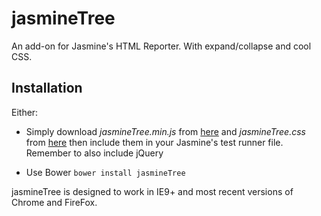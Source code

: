 # jasmineTree
An add-on for Jasmine's HTML Reporter. With expand/collapse and cool CSS.

## Installation

Either:

- Simply download _jasmineTree.min.js_ from [here](https://raw.github.com/MassimoFoti/jasmineTree/master/dist/jasmineTree.min.js) and _jasmineTree.css_ from [here](https://raw.github.com/MassimoFoti/jasmineTree/master/dist/jasmineTree.css) then include them in your Jasmine's test runner file. Remember to also include jQuery

- Use Bower ```bower install jasmineTree```

jasmineTree is designed to work in IE9+ and most recent versions of Chrome and FireFox.

